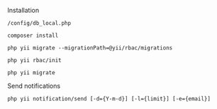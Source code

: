 Installation

~~~
/config/db_local.php
~~~

~~~
composer install
~~~

~~~
php yii migrate --migrationPath=@yii/rbac/migrations
~~~

~~~
php yii rbac/init
~~~

~~~
php yii migrate
~~~

Send notifications
~~~
php yii notification/send [-d={Y-m-d}] [-l={limit}] [-e={email}]
~~~